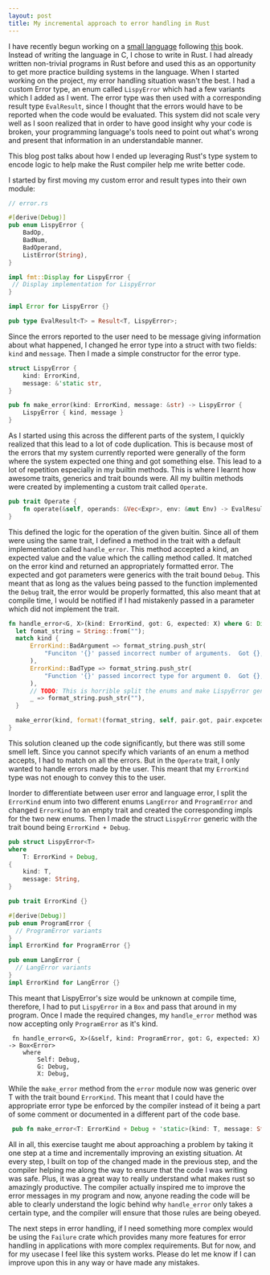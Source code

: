 ```yaml
---
layout: post
title: My incremental approach to error handling in Rust
---
```


I have recently begun working on a [small language](https://github.com/bIgBV/lispy-rs) following [this](http://www.buildyourownlisp.com) book. Instead of writing the language in C,
I chose to write in Rust. I had already written non-trivial programs in Rust
before and used this as an opportunity to get more practice building systems
in the language. When I started working on the project, my error handling
situation wasn't the best. I had a custom Error type, an enum called
`LispyError` which had a few variants which I added as I went. The error type
was then used with a corresponding result type `EvalResult`, since I thought
that the errors would have to be reported when the code would be evaluated.
This system did not scale very well as I soon realized that in order to have
good insight why your code is broken, your programming language's tools need
to point out what's wrong and present that information in an understandable
manner.

This blog post talks about how I ended up leveraging Rust's type system to
encode logic to help make the Rust compiler help me write better code.

I started by first moving my custom error and result types into their own module:

```rust
// error.rs

#[derive(Debug)]
pub enum LispyError {
    BadOp,
    BadNum,
    BadOperand,
    ListError(String),
}

impl fmt::Display for LispyError {
 // Display implementation for LispyError
}

impl Error for LispyError {}

pub type EvalResult<T> = Result<T, LispyError>;
```

Since the errors reported to the user need to be message giving information
about what happened, I changed he error type into a struct with two fields:
`kind` and `message`. Then I made a simple constructor for the error type.

```rust
struct LispyError {
    kind: ErrorKind,
    message: &'static str,
}

pub fn make_error(kind: ErrorKind, message: &str) -> LispyError {
    LispyError { kind, message }
}

```

As I started using this across the different parts of the system, I quickly
realized that this lead to a lot of code duplication. This is because most of
the errors that my system currently reported were generally of the form where
the system expected one thing and got something else. This lead to a lot of
repetition especially in my builtin methods. This is where I learnt how awesome
traits, generics and trait bounds were. All my builtin methods were created by
implementing a custom trait called `Operate`.

```rust
pub trait Operate {
    fn operate(&self, operands: &Vec<Expr>, env: &mut Env) -> EvalResult<Expr>;
}
```

This defined the logic for the operation of the given buitin. Since all of them
were using the same trait, I defined a method in the trait with a default
implementation called `handle_error`. This method accepted a kind, an expected
value and the value which the calling method called. It matched on the error
kind and returned an appropriately formatted error. The expected and got
parameters were generics with the trait bound `Debug`. This meant that as long
as the values being passed to the function implemented the `Debug` trait, the
error would be properly formatted, this also meant that at compile time, I
would be notified if I had mistakenly passed in a parameter which did not
implement the trait.

```rust
fn handle_error<G, X>(kind: ErrorKind, got: G, expected: X) where G: Display, X: Display -> LispyError {
  let fomat_string = String::from("");
  match kind {
      ErrorKind::BadArgument => format_string.push_str(
          "Funciton '{}' passed incorrect number of arguments.  Got {}, Expected: {}",
      ),
      ErrorKind::BadType => format_string.push_str(
          "Function '{}' passed incorrect type for argument 0.  Got {}, Expected {}",
      ),
      // TODO: This is horrible split the enums and make LispyError generic over them
      _ => format_string.push_str(""),
  }

  make_error(kind, format!(format_string, self, pair.got, pair.expceted))
}
```

This solution cleaned up the code significantly, but there was still some smell
left. Since you cannot specify which variants of an enum a method accepts, I
had to match on all the errors. But in the `Operate` trait, I only wanted to
handle errors made by the user. This meant that my `ErrorKind` type was not
enough to convey this to the user.

Inorder to differentiate between user error and language error, I split the
`ErrorKind` enum into two different enums `LangError` and `ProgramError` and
changed `ErrorKind` to an empty trait and created the corresponding impls for
the two new enums. Then I made the struct `LispyError` generic with the trait
bound being `ErrorKind + Debug`.

```rust
pub struct LispyError<T>
where
    T: ErrorKind + Debug,
{
    kind: T,
    message: String,
}

pub trait ErrorKind {}

#[derive(Debug)]
pub enum ProgramError {
  // ProgramError variants
}
impl ErrorKind for ProgramError {}

pub enum LangError {
  // LangError variants
}
impl ErrorKind for LangError {}
```

This meant that LispyError's size would be unknown at compile time, therefore,
I had to put `LispyError` in a `Box` and pass that around in my program. Once I
made the required changes, my `handle_error` method was now accepting only
`ProgramError` as it's kind.

```
 fn handle_error<G, X>(&self, kind: ProgramError, got: G, expected: X) -> Box<Error>
    where
        Self: Debug,
        G: Debug,
        X: Debug,
```

While the `make_error` method from the `error` module now was generic over T
with the trait bound `ErrorKind`. This meant that I could have the appropriate
error type be enforced by the compiler instead of it being a part of some
comment or documented in a different part of the code base.

```rust
 pub fn make_error<T: ErrorKind + Debug + 'static>(kind: T, message: String) -> Box<Error> {
```

All in all, this exercise taught me about approaching a problem by taking it
one step at a time and incrementally improving an existing situation. At every
step, I built on top of the changed made in the previous step, and the compiler
helping me along the way to ensure that the code I was writing was safe. Plus,
it was a great way to really understand what makes rust so amazingly
productive.  The compiler actually inspired me to improve the error messages in
my program and now, anyone reading the code will be able to clearly understand
the logic behind why `handle_error` only takes a certain type, and the compiler
will ensure that those rules are being obeyed.

The next steps in error handling, if I need something more complex would be
using the `Failure` crate which provides many more features for error handling
in applications with more complex requirements. But for now, and for my usecase
I feel like this system works. Please do let me know if I can improve upon this
in any way or have made any mistakes.
